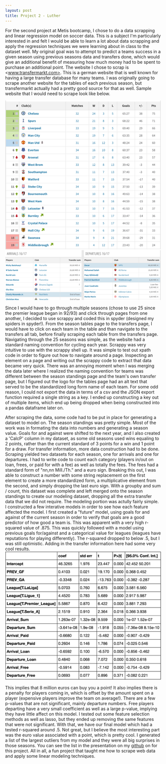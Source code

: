 ```yaml
---
layout: post
title: Project 2 - Luther  
---
```


For the second project at Metis bootcamp, I chose to do a data scrapping and linear regression model on soccer data. This is a subject I'm particularly interested in and felt I would be able to learn a lot about data scrapping and apply the regression techniques we were learning about in class to the dataset well. My original goal was to attempt to predict a teams success in a given season using previous seasons data and transfers done, which would give an additional benefit of measuring how much money had to be spent to purchase an additional point.
The website I chose to scrap is <www.transfermarkt.com>. This is a german website that is well known for having a large transfer database for many teams. I was originally going to scrape another website for the tables of each previous season, but transfermarkt actually had a pretty good source for that as well. Sample website that I would need to scrape look like below.

![alt text](https://github.com/SJChou88/SJChou88.github.io/blob/master/images/soccer_analysis_images/Standings_Image.png?raw=true "Table Image")
![alt text](https://github.com/SJChou88/SJChou88.github.io/blob/master/images/soccer_analysis_images/Transfers_Image.png?raw=true "Transfer Image")

Since I would have to go through multiple seasons (chose to use 25 since the premier league began in 92/93) and click through pages from one another, I decided to use scrappy and coded this in spyder (designed my spiders in spyder!). From the season tables page to the transfers page, I would have to click on each team in the table and than navigate to the transfers all tab, before finally scraping each table from the transfers page. Navigating through the 25 seasons was simple, as the website had a standard naming convention for cycling each year. Scrappy was very intuitive to use with the scrappy shell up. It was simple to test out xpath code in order to figure out how to navigate around a page. Inspecting an element on a page and writing out the scrappy code to extract that data became very quick. There was an annoying moment when I was merging the data later where I realized the naming convention for teams was different between the season standings page and the team's own transfer page, but I figured out the logo for the tables page had an alt text that served to be the standardized long form name of each team. For some odd reason, I could not export the data in terms of a csv and the JSON export function required a single string as a key. I ended up constructing a key out of multiple items, which end up being dropped when being constructed into a pandas dataframe later on.

After scraping the data, some code had to be put in place for generating a dataset to model on. The season standings was pretty simple. Most of the work was in formating the data into numbers and generating a season value. Goals for and against were shifted to the next year, and I also created a 'CalcP' column in my dataset, as some old seasons used wins equaling to 2 points, rather than the current standard of 3 points for a win and 1 point for a draw. For transfer information, more data construction had to be done. Scraping yielded two datasets for each season, one for arrivals and one for departures. I had to write code to count each category (players in/out on loan, frees, or paid for with a fee) as well as totally the fees. The fees had a standard form of "nn,nn Mill./Th." and a euro sign. Breaking this out, I was able to construct a number with some string replacement on the first element to create a more standardized form, a multiplicative element from the second, and simply dropping the last euro sign. With a groupby and sum / count, this dataset was complete and left merged onto the season standings to create our modeling dataset, dropping all the extra transfer data that we did not require.
The modeling portion was actully fairly simple. I constructed a few interative models in order to see how each feature affected the model. I first created a "future" model, using goals for and against of the current season in order to verify that goals are a good predictor of how good a team is. This was apparent with a very high r-squared value of .875. This was quickly followed with a model using previous goals for/against and a categorical value for leagues (leagues have reputations for playing differently). The r-squared dropped to below .5, but I was still optimistic. Adding in the transfer information here had some very cool results.
![alt text](https://github.com/SJChou88/SJChou88.github.io/blob/master/images/soccer_analysis_images/Regression_Image.png?raw=true "Regression Image")

This implies that 8 million euros can buy you a point! It also implies there is a penalty for players coming in, which is offset by the amount spent on a player (expensive players improve the team on average!). There are a few p-values that are not significant, mainly departure numbers. Free players departing have a very small coefficient as well as a large p-value, implying they have little affect on this model. I tested out some feature selection methods as well as lasso, but they ended up removing the same features that were not significant. With that, we have our final model which had a tested r-squared around .5. Not great, but I believe the most interesting part was the euro value associated with a point, which is pretty cool. I generated a list of the largest outliers from my model and they were all big surprises in those seasons. You can see the list in the presentation on my [github](https://github.com/SJChou88/Soccer_Analysis) on  for this project. All in all, a fun project that taught me how to scrape web data and apply some linear modeling techniques.
